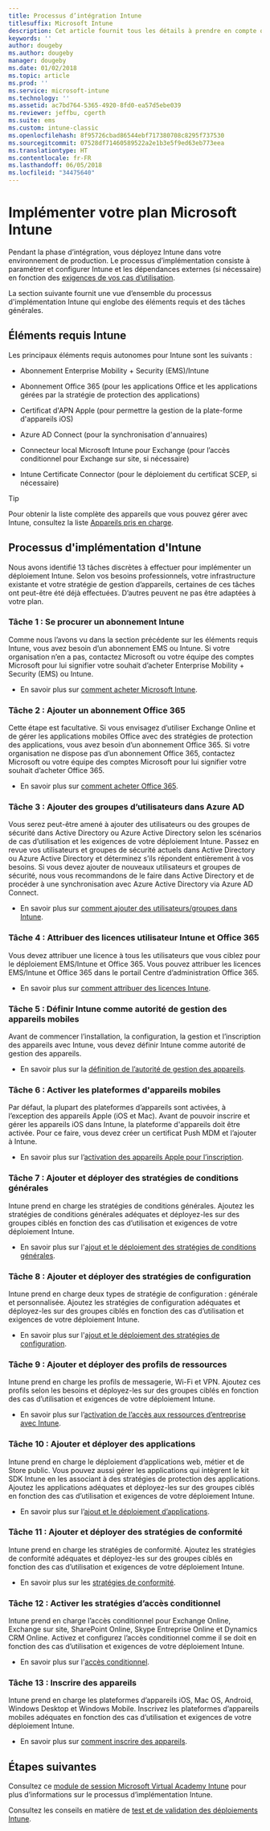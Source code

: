 ```yaml
---
title: Processus d’intégration Intune
titlesuffix: Microsoft Intune
description: Cet article fournit tous les détails à prendre en compte quand vous intégrez une solution cloud uniquement Microsoft Intune dans votre environnement.
keywords: ''
author: dougeby
ms.author: dougeby
manager: dougeby
ms.date: 01/02/2018
ms.topic: article
ms.prod: ''
ms.service: microsoft-intune
ms.technology: ''
ms.assetid: ac7bd764-5365-4920-8fd0-ea57d5ebe039
ms.reviewer: jeffbu, cgerth
ms.suite: ems
ms.custom: intune-classic
ms.openlocfilehash: 8f95726cbad86544ebf717380708c8295f737530
ms.sourcegitcommit: 07528df71460589522a2e1b3e5f9ed63eb773eea
ms.translationtype: HT
ms.contentlocale: fr-FR
ms.lasthandoff: 06/05/2018
ms.locfileid: "34475640"
---
```

# <a name="implement-your-microsoft-intune-plan"></a>Implémenter votre plan Microsoft Intune

Pendant la phase d’intégration, vous déployez Intune dans votre environnement de production. Le processus d’implémentation consiste à paramétrer et configurer Intune et les dépendances externes (si nécessaire) en fonction des [exigences de vos cas d’utilisation](planning-guide-requirements.md).

La section suivante fournit une vue d’ensemble du processus d'implémentation Intune qui englobe des éléments requis et des tâches générales.

## <a name="intune-requirements"></a>Éléments requis Intune

Les principaux éléments requis autonomes pour Intune sont les suivants :

-   Abonnement Enterprise Mobility + Security (EMS)/Intune

-   Abonnement Office 365 (pour les applications Office et les applications gérées par la stratégie de protection des applications)

-   Certificat d'APN Apple (pour permettre la gestion de la plate-forme d'appareils iOS)

-   Azure AD Connect (pour la synchronisation d'annuaires)

-   Connecteur local Microsoft Intune pour Exchange (pour l’accès conditionnel pour Exchange sur site, si nécessaire)

-   Intune Certificate Connector (pour le déploiement du certificat SCEP, si nécessaire)

>[!TIP]
> Pour obtenir la liste complète des appareils que vous pouvez gérer avec Intune, consultez la liste [Appareils pris en charge](supported-devices-browsers.md).

## <a name="intune-implementation-process"></a>Processus d'implémentation d'Intune

Nous avons identifié 13 tâches discrètes à effectuer pour implémenter un déploiement Intune. Selon vos besoins professionnels, votre infrastructure existante et votre stratégie de gestion d’appareils, certaines de ces tâches ont peut-être été déjà effectuées. D’autres peuvent ne pas être adaptées à votre plan.

### <a name="task-1-get-an-intune-subscription"></a>Tâche 1 : Se procurer un abonnement Intune

Comme nous l’avons vu dans la section précédente sur les éléments requis Intune, vous avez besoin d’un abonnement EMS ou Intune. Si votre organisation n’en a pas, contactez Microsoft ou votre équipe des comptes Microsoft pour lui signifier votre souhait d’acheter Enterprise Mobility + Security (EMS) ou Intune.

-   En savoir plus sur [comment acheter Microsoft Intune](https://www.microsoft.com/cloud-platform/microsoft-intune-pricing).

### <a name="task-2-add-office-365-subscription"></a>Tâche 2 : Ajouter un abonnement Office 365

Cette étape est facultative. Si vous envisagez d’utiliser Exchange Online et de gérer les applications mobiles Office avec des stratégies de protection des applications, vous avez besoin d’un abonnement Office 365. Si votre organisation ne dispose pas d’un abonnement Office 365, contactez Microsoft ou votre équipe des comptes Microsoft pour lui signifier votre souhait d’acheter Office 365.

-   En savoir plus sur [comment acheter Office 365](https://products.office.com/business/compare-office-365-for-business-plans).

### <a name="task-3-add-users-groups-in-azure-ad"></a>Tâche 3 : Ajouter des groupes d’utilisateurs dans Azure AD

Vous serez peut-être amené à ajouter des utilisateurs ou des groupes de sécurité dans Active Directory ou Azure Active Directory selon les scénarios de cas d’utilisation et les exigences de votre déploiement Intune. Passez en revue vos utilisateurs et groupes de sécurité actuels dans Active Directory ou Azure Active Directory et déterminez s’ils répondent entièrement à vos besoins. Si vous devez ajouter de nouveaux utilisateurs et groupes de sécurité, nous vous recommandons de le faire dans Active Directory et de procéder à une synchronisation avec Azure Active Directory via Azure AD Connect.


-   En savoir plus sur [comment ajouter des utilisateurs/groupes dans Intune](users-permissions-add.md).
<!---why not send them to the AAD connect topic? Question out to Andre: https://docs.microsoft.com/azure/active-directory/connect/active-directory-aadconnect--->



### <a name="task-4-assign-intune-and-office-365-user-licenses"></a>Tâche 4 : Attribuer des licences utilisateur Intune et Office 365

Vous devez attribuer une licence à tous les utilisateurs que vous ciblez pour le déploiement EMS/Intune et Office 365. Vous pouvez attribuer les licences EMS/Intune et Office 365 dans le portail Centre d’administration Office 365.

-   En savoir plus sur [comment attribuer des licences Intune](licenses-assign.md).

### <a name="task-5-set-mobile-device-management-authority-to-intune"></a>Tâche 5 : Définir Intune comme autorité de gestion des appareils mobiles

Avant de commencer l’installation, la configuration, la gestion et l’inscription des appareils avec Intune, vous devez définir Intune comme autorité de gestion des appareils.

-   En savoir plus sur la [définition de l’autorité de gestion des appareils](mdm-authority-set.md).

### <a name="task-6-enable-device-platforms"></a>Tâche 6 : Activer les plateformes d'appareils mobiles

Par défaut, la plupart des plateformes d’appareils sont activées, à l’exception des appareils Apple (iOS et Mac). Avant de pouvoir inscrire et gérer les appareils iOS dans Intune, la plateforme d'appareils doit être activée. Pour ce faire, vous devez créer un certificat Push MDM et l’ajouter à Intune.

-   En savoir plus sur l’[activation des appareils Apple pour l’inscription](apple-mdm-push-certificate-get.md).

### <a name="task-7-add-and-deploy-terms-and-conditions-policies"></a>Tâche 7 : Ajouter et déployer des stratégies de conditions générales

Intune prend en charge les stratégies de conditions générales. Ajoutez les stratégies de conditions générales adéquates et déployez-les sur des groupes ciblés en fonction des cas d’utilisation et exigences de votre déploiement Intune.

-   En savoir plus sur l'[ajout et le déploiement des stratégies de conditions générales](terms-and-conditions-create.md).

### <a name="task-8-add-and-deploy-configuration-policies"></a>Tâche 8 : Ajouter et déployer des stratégies de configuration

Intune prend en charge deux types de stratégie de configuration : générale et personnalisée. Ajoutez les stratégies de configuration adéquates et déployez-les sur des groupes ciblés en fonction des cas d’utilisation et exigences de votre déploiement Intune.

-   En savoir plus sur l'[ajout et le déploiement des stratégies de configuration](device-profiles.md).

### <a name="task-9-add-and-deploy-resource-profiles"></a>Tâche 9 : Ajouter et déployer des profils de ressources

Intune prend en charge les profils de messagerie, Wi-Fi et VPN. Ajoutez ces profils selon les besoins et déployez-les sur des groupes ciblés en fonction des cas d’utilisation et exigences de votre déploiement Intune.

-   En savoir plus sur l’[activation de l’accès aux ressources d’entreprise avec Intune](device-profiles.md).

### <a name="task-10-add-and-deploy-apps"></a>Tâche 10 : Ajouter et déployer des applications

Intune prend en charge le déploiement d’applications web, métier et de Store public. Vous pouvez aussi gérer les applications qui intègrent le kit SDK Intune en les associant à des stratégies de protection des applications. Ajoutez les applications adéquates et déployez-les sur des groupes ciblés en fonction des cas d’utilisation et exigences de votre déploiement Intune.

-   En savoir plus sur l’[ajout et le déploiement d’applications](app-management.md).

### <a name="task-11-add-and-deploy-compliance-policies"></a>Tâche 11 : Ajouter et déployer des stratégies de conformité

Intune prend en charge les stratégies de conformité. Ajoutez les stratégies de conformité adéquates et déployez-les sur des groupes ciblés en fonction des cas d’utilisation et exigences de votre déploiement Intune.

-   En savoir plus sur les [stratégies de conformité](device-compliance.md).

### <a name="task-12-enable-conditional-access-policies"></a>Tâche 12 : Activer les stratégies d’accès conditionnel

Intune prend en charge l’accès conditionnel pour Exchange Online, Exchange sur site, SharePoint Online, Skype Entreprise Online et Dynamics CRM Online. Activez et configurez l’accès conditionnel comme il se doit en fonction des cas d’utilisation et exigences de votre déploiement Intune.

-   En savoir plus sur l'[accès conditionnel](conditional-access.md).

### <a name="task-13-enroll-devices"></a>Tâche 13 : Inscrire des appareils

Intune prend en charge les plateformes d’appareils iOS, Mac OS, Android, Windows Desktop et Windows Mobile. Inscrivez les plateformes d’appareils mobiles adéquates en fonction des cas d’utilisation et exigences de votre déploiement Intune.

-   En savoir plus sur [comment inscrire des appareils](device-enrollment.md).


## <a name="next-steps"></a>Étapes suivantes

Consultez ce [module de session Microsoft Virtual Academy Intune](https://mva.microsoft.com/en-US/training-courses/deploying-microsoft-enterprise-mobility-suite-16408) pour plus d’informations sur le processus d’implémentation Intune.


Consultez les conseils en matière de [test et de validation des déploiements Intune](planning-guide-test-validation.md).

